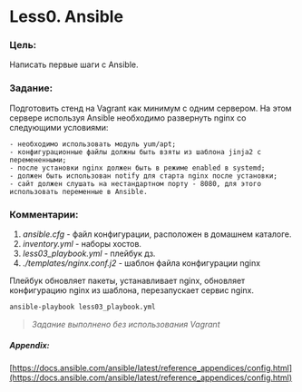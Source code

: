 # Less0. Ansible
### Цель:
Написать первые шаги с Ansible.

### Задание:
Подготовить стенд на Vagrant как минимум с одним сервером. На этом сервере используя Ansible необходимо развернуть nginx со следующими условиями:

	- необходимо использовать модуль yum/apt;
	- конфигурационные файлы должны быть взяты из шаблона jinja2 с перемененными;
    - после установки nginx должен быть в режиме enabled в systemd;
    - должен быть использован notify для старта nginx после установки;
    - сайт должен слушать на нестандартном порту - 8080, для этого использовать переменные в Ansible.

### Комментарии:
1. _ansible.cfg_ - файл конфигурации, расположен в домашнем каталоге.
2. _inventory.yml_ - наборы хостов.
3. _less03_playbook.yml_ - плейбук дз.
4. _./templates/nginx.conf.j2_  - шаблон файла конфигурации nginx

Плейбук обновляет пакеты, устанавливает nginx, обновляет конфигурацию nginx из шаблона, перезапускает сервис nginx.
```bash
ansible-playbook less03_playbook.yml
```
> *Задание выполнено без использования Vagrant*

##### Appendix:
[https://docs.ansible.com/ansible/latest/reference_appendices/config.html](https://docs.ansible.com/ansible/latest/reference_appendices/config.html)
